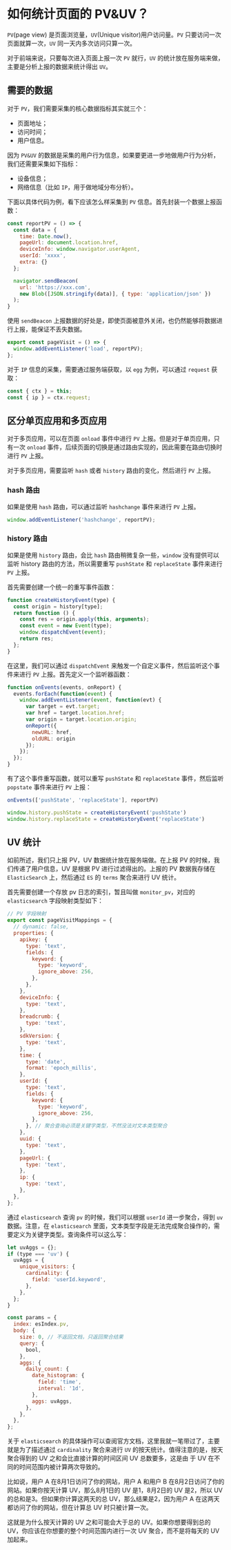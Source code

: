 # 如何统计页面的 PV&UV？

`PV`(page view) 是页面浏览量，`UV`(Unique visitor)用户访问量。`PV` 只要访问一次页面就算一次，`UV` 同一天内多次访问只算一次。

对于前端来说，只要每次进入页面上报一次 `PV` 就行，`UV` 的统计放在服务端来做，主要是分析上报的数据来统计得出 `UV`。

## 需要的数据

对于 `PV`，我们需要采集的核心数据指标其实就三个：

- 页面地址；
- 访问时间；
- 用户信息。

因为 `PV&UV` 的数据是采集的用户行为信息，如果要更进一步地做用户行为分析，我们还需要采集如下指标：

- 设备信息；
- 网络信息（比如 `IP`，用于做地域分布分析）。

下面以具体代码为例，看下应该怎么样采集到 `PV` 信息。首先封装一个数据上报函数：

```js
const reportPV = () => {
  const data = {
    time: Date.now(),
    pageUrl: document.location.href,
    deviceInfo: window.navigator.userAgent,
    userId: 'xxxx',
    extra: {}
  };

  navigator.sendBeacon(
    url: 'https://xxx.com',
    new Blob([JSON.stringify(data)], { type: 'application/json' })
  );
}
```

使用 `sendBeacon` 上报数据的好处是，即使页面被意外关闭，也仍然能够将数据进行上报，能保证不丢失数据。

```js
export const pageVisit = () => {
  window.addEventListener('load', reportPV);
};
```

对于 `IP` 信息的采集，需要通过服务端获取，以 `egg` 为例，可以通过 `request` 获取：

```js
const { ctx } = this;
const { ip } = ctx.request;
```

## 区分单页应用和多页应用

对于多页应用，可以在页面 `onload` 事件中进行 `PV` 上报。但是对于单页应用，只有一次 `onload` 事件，后续页面的切换是通过路由实现的，因此需要在路由切换时进行 `PV` 上报。

对于多页应用，需要监听 `hash` 或者 `history` 路由的变化，然后进行 `PV` 上报。

### hash 路由

如果是使用 `hash` 路由，可以通过监听 `hashchange` 事件来进行 `PV` 上报。

```js
window.addEventListener('hashchange', reportPV);
```

### history 路由

如果是使用 `history` 路由，会比 `hash` 路由稍微复杂一些，`window` 没有提供可以监听 history 路由的方法，所以需要重写 `pushState` 和 `replaceState` 事件来进行 `PV` 上报。

首先需要创建一个统一的重写事件函数：

```js
function createHistoryEvent(type) {
  const origin = history[type];
  return function () {
    const res = origin.apply(this, arguments);
    const event = new Event(type);
    window.dispatchEvent(event);
    return res;
  };
}
```

在这里，我们可以通过 `dispatchEvent` 来触发一个自定义事件，然后监听这个事件来进行 `PV` 上报。首先定义一个监听器函数：

```js
function onEvents(events, onReport) {
  events.forEach(function(event) {
    window.addEventListener(event, function(evt) {
      var target = evt.target;
      var href = target.location.href;
      var origin = target.location.origin;
      onReport({
        newURL: href,
        oldURL: origin
      });
    });
  });
}
```

有了这个事件重写函数，就可以重写 `pushState` 和 `replaceState` 事件，然后监听 `popstate` 事件来进行 `PV` 上报：

```js
onEvents(['pushState', 'replaceState'], reportPV)

window.history.pushState = createHistoryEvent('pushState')
window.history.replaceState = createHistoryEvent('replaceState')
```

## UV 统计

如前所述，我们只上报 PV，UV 数据统计放在服务端做。在上报 PV 的时候，我们传递了用户信息，UV 是根据 PV 进行过滤得出的。上报的 PV 数据我存储在 `ElasticSearch` 上，然后通过 `ES` 的 `terms` 聚合来进行 UV 统计。

首先需要创建一个存放 pv 日志的索引，暂且叫做 `monitor_pv`，对应的 `elasticsearch` 字段映射类型如下：

```js
// PV 字段映射
export const pageVisitMappings = {
  // dynamic: false,
  properties: {
    apikey: {
      type: 'text',
      fields: {
        keyword: {
          type: 'keyword',
          ignore_above: 256,
        },
      },
    },
    deviceInfo: {
      type: 'text',
    },
    breadcrumb: {
      type: 'text',
    },
    sdkVersion: {
      type: 'text',
    },
    time: {
      type: 'date',
      format: 'epoch_millis',
    },
    userId: {
      type: 'text',
      fields: {
        keyword: {
          type: 'keyword',
          ignore_above: 256,
        },
      }, // 聚合查询必须是关键字类型，不然没法对文本类型聚合
    },
    uuid: {
      type: 'text',
    },
    pageUrl: {
      type: 'text',
    },
    ip: {
      type: 'text',
    },
  },
};
```

通过 `elasticsearch` 查询 `pv` 的时候，我们可以根据 `userId` 进一步聚合，得到 `uv` 数据。注意，在 `elasticsearch` 里面，文本类型字段是无法完成聚合操作的，需要定义为关键字类型。查询条件可以这么写：

```js
let uvAggs = {};
if (type === 'uv') {
  uvAggs = {
    unique_visitors: {
      cardinality: {
        field: 'userId.keyword',
      },
    },
  };
}

const params = {
  index: esIndex.pv,
  body: {
    size: 0, // 不返回文档，只返回聚合结果
    query: {
      bool,
    },
    aggs: {
      daily_count: {
        date_histogram: {
          field: 'time',
          interval: '1d',
        },
        aggs: uvAggs,
      },
    },
  },
};
```

关于 `elasticsearch` 的具体操作可以查阅官方文档，这里我就一笔带过了，主要就是为了描述通过 `cardinality` 聚合来进行 `UV` 的按天统计。值得注意的是，按天聚合得到的 UV 之和会比直接计算的时间区间 UV 总数要多，这是由 于 UV 在不同的时间范围内被计算两次导致的。

比如说，用户 A 在8月1日访问了你的网站，用户 A 和用户 B 在8月2日访问了你的网站。如果你按天计算 UV，那么8月1日的 UV 是1，8月2日的 UV 是2，所以 UV 的总和是3。但如果你计算这两天的总 UV，那么结果是2，因为用户 A 在这两天都访问了你的网站，但在计算总 UV 时只被计算一次。

这就是为什么按天计算的 UV 之和可能会大于总的 UV。如果你想要得到总的 UV，你应该在你想要的整个时间范围内进行一次 UV 聚合，而不是将每天的 UV 加起来。
